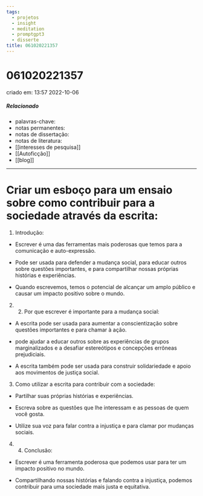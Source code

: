 ```yaml
---
tags:
  - projetos
  - insight
  - meditation
  - promptgpt3
  - disserte
title: 061020221357
---
```

# 061020221357
criado em: 13:57 2022-10-06

##### Relacionado
- palavras-chave: 
- notas permanentes: 
- notas de dissertação:
- notas de literatura: 
- [[interesses de pesquisa]]
- [[Autoficção]]
- [[blog]]

---
# Criar um esboço para um ensaio sobre como contribuir para a sociedade através da escrita:

1. Introdução:

- Escrever é uma das ferramentas mais poderosas que temos para a comunicação e auto-expressão.

- Pode ser usada para defender a mudança social, para educar outros sobre questões importantes, e para compartilhar nossas próprias histórias e experiências.

- Quando escrevemos, temos o potencial de alcançar um amplo público e causar um impacto positivo sobre o mundo.

2. 2. Por que escrever é importante para a mudança social:

- A escrita pode ser usada para aumentar a conscientização sobre questões importantes e para chamar à ação.

- pode ajudar a educar outros sobre as experiências de grupos marginalizados e a desafiar estereótipos e concepções errôneas prejudiciais.

- A escrita também pode ser usada para construir solidariedade e apoio aos movimentos de justiça social.

3. Como utilizar a escrita para contribuir com a sociedade:

- Partilhar suas próprias histórias e experiências.

- Escreva sobre as questões que lhe interessam e as pessoas de quem você gosta.

- Utilize sua voz para falar contra a injustiça e para clamar por mudanças sociais.

4. 4. Conclusão:

- Escrever é uma ferramenta poderosa que podemos usar para ter um impacto positivo no mundo.

- Compartilhando nossas histórias e falando contra a injustiça, podemos contribuir para uma sociedade mais justa e equitativa.
